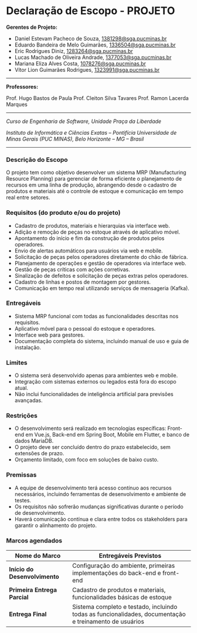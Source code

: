 # Declaração de Escopo - PROJETO


**Gerentes de Projeto:**

* Daniel Estevam Pacheco de Souza, 1381298@sga.pucminas.br
* Eduardo Bandeira de Melo Guimarães, 1336504@sga.pucminas.br
* Eric Rodrigues Diniz, 1283264@sga.pucminas.br
* Lucas Machado de Oliveira Andrade, 1377053@sga.pucminas.br
* Mariana Eliza Alves Costa, 1078276@sga.pucminas.br
* Vítor Lion Guimarães Rodrigues, 1323991@sga.pucminas.br

---

**Professores:**

Prof. Hugo Bastos de Paula
Prof. Cleiton Silva Tavares
Prof. Ramon Lacerda Marques

---

_Curso de Engenharia de Software, Unidade Praça da Liberdade_

_Instituto de Informática e Ciências Exatas – Pontifícia Universidade de Minas Gerais (PUC MINAS), Belo Horizonte – MG – Brasil_

---


### Descrição do Escopo
O projeto tem como objetivo desenvolver um sistema MRP (Manufacturing Resource Planning) para gerenciar de forma eficiente o planejamento de recursos em uma linha de produção, abrangendo desde o cadastro de produtos e materiais até o controle de estoque e comunicação em tempo real entre setores.

### Requisitos (do produto e/ou do projeto)
- Cadastro de produtos, materiais e hierarquias via interface web.
- Adição e remoção de peças no estoque através de aplicativo móvel.
- Apontamento do início e fim da construção de produtos pelos operadores.
- Envio de alertas automáticos para usuários via web e mobile.
- Solicitação de peças pelos operadores diretamente do chão de fábrica.
- Planejamento de operações e gestão de operadores via interface web.
- Gestão de peças críticas com ações corretivas.
- Sinalização de defeitos e solicitação de peças extras pelos operadores.
- Cadastro de linhas e postos de montagem por gestores.
- Comunicação em tempo real utilizando serviços de mensageria (Kafka).

### Entregáveis
- Sistema MRP funcional com todas as funcionalidades descritas nos requisitos.
- Aplicativo móvel para o pessoal do estoque e operadores.
- Interface web para gestores.
- Documentação completa do sistema, incluindo manual de uso e guia de instalação.

### Limites
- O sistema será desenvolvido apenas para ambientes web e mobile.
- Integração com sistemas externos ou legados está fora do escopo atual.
- Não inclui funcionalidades de inteligência artificial para previsões avançadas.

### Restrições
- O desenvolvimento será realizado em tecnologias específicas: Front-end em Vue.js, Back-end em Spring Boot, Mobile em Flutter, e banco de dados MariaDB.
- O projeto deve ser concluído dentro do prazo estabelecido, sem extensões de prazo.
- Orçamento limitado, com foco em soluções de baixo custo.

### Premissas
- A equipe de desenvolvimento terá acesso contínuo aos recursos necessários, incluindo ferramentas de desenvolvimento e ambiente de testes.
- Os requisitos não sofrerão mudanças significativas durante o período de desenvolvimento.
- Haverá comunicação contínua e clara entre todos os stakeholders para garantir o alinhamento do projeto.

### Marcos agendados

| Nome do Marco                       | Entregáveis Previstos |
|-------------------------------------|-----------------------|
| **Início do Desenvolvimento**       | Configuração do ambiente, primeiras implementações do back-end e front-end |
| **Primeira Entrega Parcial**        | Cadastro de produtos e materiais, funcionalidades básicas de estoque |
| **Entrega Final**                   | Sistema completo e testado, incluindo todas as funcionalidades, documentação e treinamento de usuários |
